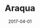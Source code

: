 ---
layout: post
title: "Araqua"
date: 2017-04-01
categories: [Appels à l'aide]
image: http://www.pokepedia.fr/images/a/a6/Araqua-SL.png
caught: Araqua
location: Colline Clapotis
level: 14
version: Lune
---